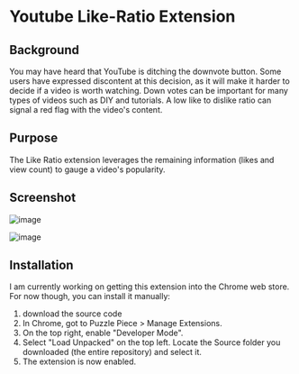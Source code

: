 # Youtube Like-Ratio Extension

## Background
You may have heard that YouTube is ditching the downvote button. Some users have expressed discontent at this decision, as it will make it harder to decide if a video is worth watching. Down votes can be important for many types of videos such as DIY and tutorials. A low like to dislike ratio can signal a red flag with the video's content. 

## Purpose 
The Like Ratio extension leverages the remaining information (likes and view count) to gauge a video's popularity.  

## Screenshot

![image](https://user-images.githubusercontent.com/16928672/141597166-929b35e1-6378-49c5-a5be-a5b70d91b008.png)


![image](https://user-images.githubusercontent.com/16928672/141566508-269c4346-5f4b-4da0-b548-75f21f7f07a5.png)


## Installation

I am currently working on getting this extension into the Chrome web store. For now though, you can install it manually:

1. download the source code
2. In Chrome, got to Puzzle Piece > Manage Extensions.
3. On the top right, enable "Developer Mode".
4. Select "Load Unpacked" on the top left. Locate the Source folder you downloaded (the entire repository) and select it.
5. The extension is now enabled.

